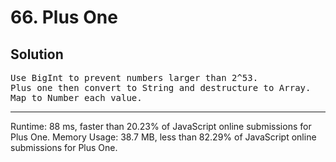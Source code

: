 # 66. Plus One

## Solution

<pre>
Use BigInt to prevent numbers larger than 2^53.
Plus one then convert to String and destructure to Array.
Map to Number each value.
</pre>

---
Runtime: 88 ms, faster than 20.23% of JavaScript online submissions for Plus One.
Memory Usage: 38.7 MB, less than 82.29% of JavaScript online submissions for Plus One.